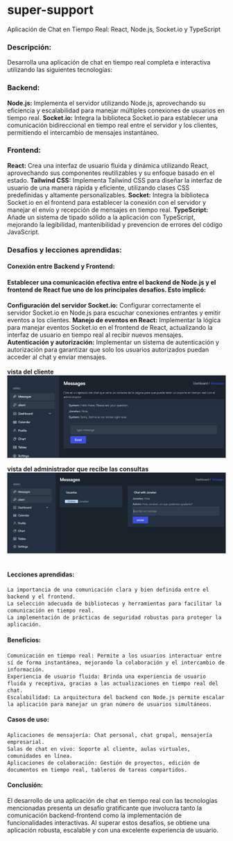 # super-support
Aplicación de Chat en Tiempo Real: React, Node.js, Socket.io y TypeScript

<h3>Descripción:</h3>

Desarrolla una aplicación de chat en tiempo real completa e interactiva utilizando las siguientes tecnologías:

<h3>Backend:</h3>

<b>Node.js:</b> Implementa el servidor utilizando Node.js, aprovechando su eficiencia y escalabilidad para manejar múltiples conexiones de usuarios en tiempo real.
    <b>Socket.io:</b> Integra la biblioteca Socket.io para establecer una comunicación bidireccional en tiempo real entre el servidor y los clientes, permitiendo el intercambio de mensajes instantáneo.

<h3>Frontend:</h3>

<b>React:</b> Crea una interfaz de usuario fluida y dinámica utilizando React, aprovechando sus componentes reutilizables y su enfoque basado en el estado.
    <b>Tailwind CSS:</b> Implementa Tailwind CSS para diseñar la interfaz de usuario de una manera rápida y eficiente, utilizando clases CSS predefinidas y altamente personalizables.
    <b>Socket:</b> Integra la biblioteca Socket.io en el frontend para establecer la conexión con el servidor y manejar el envío y recepción de mensajes en tiempo real.
    <b>TypeScript:</b> Añade un sistema de tipado sólido a la aplicación con TypeScript, mejorando la legibilidad, mantenibilidad y prevencion de errores del código JavaScript.

<h3>Desafíos y lecciones aprendidas:</h3>

<h4>Conexión entre Backend y Frontend:</h4>

<h4>Establecer una comunicación efectiva entre el backend de Node.js y el frontend de React fue uno de los principales desafíos. Esto implicó:</h4>

<b>Configuración del servidor Socket.io:</b> Configurar correctamente el servidor Socket.io en Node.js para escuchar conexiones entrantes y emitir eventos a los clientes.
    <b>Manejo de eventos en React:</b> Implementar la lógica para manejar eventos Socket.io en el frontend de React, actualizando la interfaz de usuario en tiempo real al recibir nuevos mensajes.
    <b>Autenticación y autorización:</b> Implementar un sistema de autenticación y autorización para garantizar que solo los usuarios autorizados puedan acceder al chat y enviar mensajes.
<br><br>
<b>vista del cliente</b>
<img src="https://github.com/YonPalac1/jonatan-palacios-dev/blob/master/src/utils/works/img1.png?raw=true"/>

<b>vista del administrador que recibe las consultas</b>
<img src="https://github.com/YonPalac1/jonatan-palacios-dev/blob/master/src/utils/works/chat-admin.png?raw=true">
<br><br>

<h4>Lecciones aprendidas:</h4>

    La importancia de una comunicación clara y bien definida entre el backend y el frontend.
    La selección adecuada de bibliotecas y herramientas para facilitar la comunicación en tiempo real.
    La implementación de prácticas de seguridad robustas para proteger la aplicación.

<h4>Beneficios:</h4>

    Comunicación en tiempo real: Permite a los usuarios interactuar entre sí de forma instantánea, mejorando la colaboración y el intercambio de información.
    Experiencia de usuario fluida: Brinda una experiencia de usuario fluida y receptiva, gracias a las actualizaciones en tiempo real del chat.
    Escalabilidad: La arquitectura del backend con Node.js permite escalar la aplicación para manejar un gran número de usuarios simultáneos.

<h4>Casos de uso:</h4>

    Aplicaciones de mensajería: Chat personal, chat grupal, mensajería empresarial.
    Salas de chat en vivo: Soporte al cliente, aulas virtuales, comunidades en línea.
    Aplicaciones de colaboración: Gestión de proyectos, edición de documentos en tiempo real, tableros de tareas compartidos.

<h4>Conclusión:</h4>

El desarrollo de una aplicación de chat en tiempo real con las tecnologías mencionadas presenta un desafío gratificante que involucra tanto la comunicación backend-frontend como la implementación de funcionalidades interactivas. Al superar estos desafíos, se obtiene una aplicación robusta, escalable y con una excelente experiencia de usuario.

